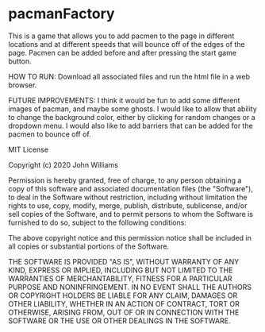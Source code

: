 # pacmanFactory
This is a game that allows you to add pacmen to the page in different locations and at different speeds that will bounce off of the edges of the page.  Pacmen can be added before and after pressing the start game button.

HOW TO RUN: Download all associated files and run the html file in a web browser.

FUTURE IMPROVEMENTS: I think it would be fun to add some different images of pacman, and maybe some ghosts.  I would like to allow that ability to change the background color, either by clicking for random changes or a dropdown menu.  I would also like to add barriers that can be added for the pacmen to bounce off of.

MIT License

Copyright (c) 2020 John Williams

Permission is hereby granted, free of charge, to any person obtaining a copy
of this software and associated documentation files (the "Software"), to deal
in the Software without restriction, including without limitation the rights
to use, copy, modify, merge, publish, distribute, sublicense, and/or sell
copies of the Software, and to permit persons to whom the Software is
furnished to do so, subject to the following conditions:

The above copyright notice and this permission notice shall be included in all
copies or substantial portions of the Software.

THE SOFTWARE IS PROVIDED "AS IS", WITHOUT WARRANTY OF ANY KIND, EXPRESS OR
IMPLIED, INCLUDING BUT NOT LIMITED TO THE WARRANTIES OF MERCHANTABILITY,
FITNESS FOR A PARTICULAR PURPOSE AND NONINFRINGEMENT. IN NO EVENT SHALL THE
AUTHORS OR COPYRIGHT HOLDERS BE LIABLE FOR ANY CLAIM, DAMAGES OR OTHER
LIABILITY, WHETHER IN AN ACTION OF CONTRACT, TORT OR OTHERWISE, ARISING FROM,
OUT OF OR IN CONNECTION WITH THE SOFTWARE OR THE USE OR OTHER DEALINGS IN THE
SOFTWARE.
